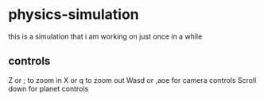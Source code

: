 # physics-simulation  
this is a simulation that i am working on just once in a while  
  
## controls  
Z or ; to zoom in
X or q to zoom out 
Wasd or ,aoe for camera controls
Scroll down for planet controls
